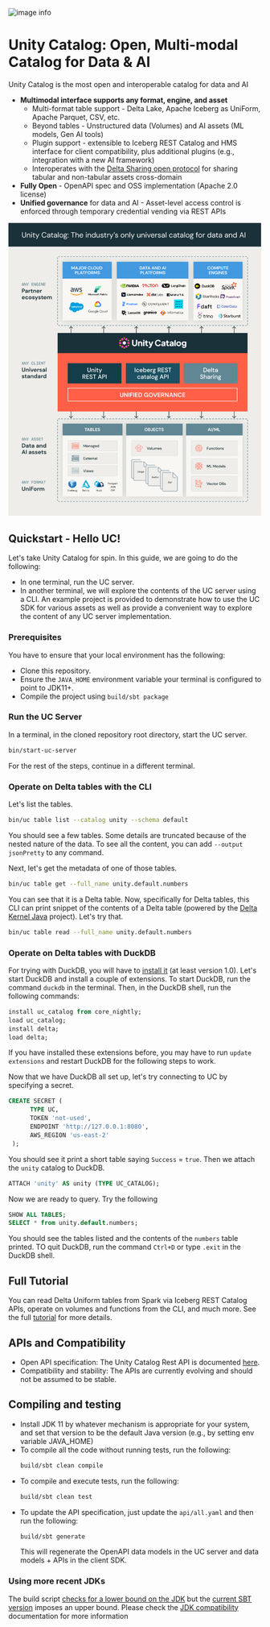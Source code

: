 ![image info](./uc-logo-horiz.png)

# Unity Catalog: Open, Multi-modal Catalog for Data & AI
Unity Catalog is the most open and interoperable catalog for data and AI 
- **Multimodal interface supports any format, engine, and asset**
  - Multi-format table support - Delta Lake, Apache Iceberg as UniForm, Apache Parquet, CSV, etc.
  - Beyond tables - Unstructured data (Volumes) and AI assets (ML models, Gen AI tools)
  - Plugin support - extensible to Iceberg REST Catalog and HMS interface for client compatibility, 
    plus additional plugins (e.g., integration with a new AI framework)
  - Interoperates with the [Delta Sharing open protocol](https://delta.io/sharing/) for sharing tabular and non-tabular assets cross-domain
- **Fully Open** - OpenAPI spec and OSS implementation (Apache 2.0 license)
- **Unified governance** for data and AI - Asset-level access control is enforced through 
    temporary credential vending via REST APIs

![image info](./uc-ecosystem-2.png)

## Quickstart - Hello UC!
Let's take Unity Catalog for spin. In this guide, we are going to do the following:
- In one terminal, run the UC server.
- In another terminal, we will explore the contents of the UC server using a CLI. 
  An example project is provided to demonstrate how to use the UC SDK for various assets
  as well as provide a convenient way to explore the content of any UC server implementation.

### Prerequisites
You have to ensure that your local environment has the following:
- Clone this repository.
- Ensure the `JAVA_HOME` environment variable your terminal is configured to point to JDK11+.
- Compile the project using `build/sbt package`

### Run the UC Server
In a terminal, in the cloned repository root directory, start the UC server.

```sh
bin/start-uc-server
```

For the rest of the steps, continue in a different terminal.

### Operate on Delta tables with the CLI
Let's list the tables. 
```sh
bin/uc table list --catalog unity --schema default
```
You should see a few tables. Some details are truncated because of the nested nature of the data.
To see all the content, you can add `--output jsonPretty` to any command.

Next, let's get the metadata of one of those tables. 

```sh
bin/uc table get --full_name unity.default.numbers
```

You can see that it is a Delta table. Now, specifically for Delta tables, this CLI can
print snippet of the contents of a Delta table (powered by the [Delta Kernel Java](https://delta.io/blog/delta-kernel/) project).
Let's try that.

```sh
bin/uc table read --full_name unity.default.numbers
```

### Operate on Delta tables with DuckDB

For trying with DuckDB, you will have to [install it](https://duckdb.org/docs/installation/) (at least version 1.0).
Let's start DuckDB and install a couple of extensions. To start DuckDB, run the command `duckdb` in the terminal.
Then, in the DuckDB shell, run the following commands:
```sql
install uc_catalog from core_nightly;
load uc_catalog;
install delta;
load delta;
```
If you have installed these extensions before, you may have to run `update extensions` and restart DuckDB 
for the following steps to work.

Now that we have DuckDB all set up, let's try connecting to UC by specifying a secret. 
```sql
CREATE SECRET (
      TYPE UC,
      TOKEN 'not-used',
      ENDPOINT 'http://127.0.0.1:8080',
      AWS_REGION 'us-east-2'
 );
```
You should see it print a short table saying `Success` = `true`. Then we attach the `unity` catalog to DuckDB.
```sql
ATTACH 'unity' AS unity (TYPE UC_CATALOG);
```
Now we are ready to query. Try the following

```sql
SHOW ALL TABLES;
SELECT * from unity.default.numbers;
```

You should see the tables listed and the contents of the `numbers` table printed.
TO quit DuckDB, run the command `Ctrl+D` or type `.exit` in the DuckDB shell.

## Full Tutorial

You can read Delta Uniform tables from Spark via Iceberg REST Catalog APIs,
operate on volumes and functions from the CLI, and much more.
See the full [tutorial](docs/tutorial.md) for more details.

## APIs and Compatibility
- Open API specification: The Unity Catalog Rest API is documented [here](api).
- Compatibility and stability: The APIs are currently evolving and should not be assumed to be stable.

## Compiling and testing
- Install JDK 11 by whatever mechanism is appropriate for your system, and
  set that version to be the default Java version (e.g., by setting env variable
  JAVA_HOME)
- To compile all the code without running tests, run the following:
  ```sh
  build/sbt clean compile
  ```
- To compile and execute tests, run the following:
  ```sh
  build/sbt clean test
  ```
- To update the API specification, just update the `api/all.yaml` and then run the following:
  ```sh
  build/sbt generate
  ``` 
  This will regenerate the OpenAPI data models in the UC server and data models + APIs in the client SDK.

### Using more recent JDKs

The build script [checks for a lower bound on the JDK](./build.sbt#L14) but the [current SBT version](./project/build.properties)
imposes an upper bound. Please check the [JDK compatibility](https://docs.scala-lang.org/overviews/jdk-compatibility/overview.html) documentation for more information
